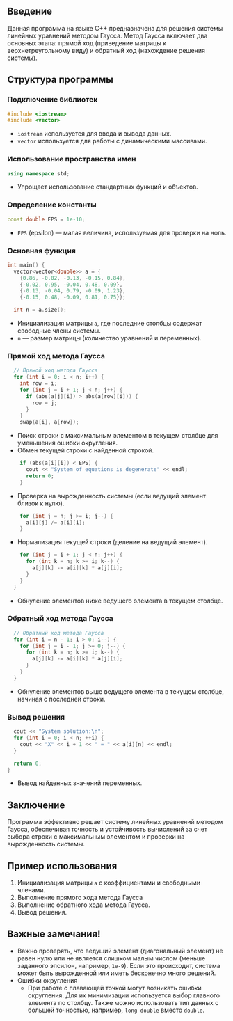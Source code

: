 ## Введение

Данная программа на языке C++ предназначена для решения системы линейных уравнений методом Гаусса. Метод Гаусса включает два основных этапа: прямой ход (приведение матрицы к верхнетреугольному виду) и обратный ход (нахождение решения системы).

## Структура программы

### Подключение библиотек

```cpp
#include <iostream>
#include <vector>
```

- `iostream` используется для ввода и вывода данных.
- `vector` используется для работы с динамическими массивами.

### Использование пространства имен

```cpp
using namespace std;
```

- Упрощает использование стандартных функций и объектов.

### Определение константы

```cpp
const double EPS = 1e-10;
```

- `EPS` (epsilon) — малая величина, используемая для проверки на ноль.

### Основная функция

```cpp
int main() {
  vector<vector<double>> a = {
    {0.86, -0.02, -0.13, -0.15, 0.84},
    {-0.02, 0.95, -0.04, 0.48, 0.09},
    {-0.13, -0.04, 0.79, -0.09, 1.23},
    {-0.15, 0.48, -0.09, 0.81, 0.75}};

  int n = a.size();
```

- Инициализация матрицы `a`, где последние столбцы содержат свободные члены системы.
- `n` — размер матрицы (количество уравнений и переменных).

### Прямой ход метода Гаусса

```cpp
  // Прямой ход метода Гаусса
  for (int i = 0; i < n; i++) {
    int row = i;
    for (int j = i + 1; j < n; j++) {
      if (abs(a[j][i]) > abs(a[row][i])) {
        row = j;
      }
    }
    swap(a[i], a[row]);
```

- Поиск строки с максимальным элементом в текущем столбце для уменьшения ошибки округления.
- Обмен текущей строки с найденной строкой.

```cpp
    if (abs(a[i][i]) < EPS) {
      cout << "System of equations is degenerate" << endl;
      return 0;
    }
```

- Проверка на вырожденность системы (если ведущий элемент близок к нулю).

```cpp
    for (int j = n; j >= i; j--) {
      a[i][j] /= a[i][i];
    }
```

- Нормализация текущей строки (деление на ведущий элемент).

```cpp
    for (int j = i + 1; j < n; j++) {
      for (int k = n; k >= i; k--) {
        a[j][k] -= a[i][k] * a[j][i];
      }
    }
  }
```

- Обнуление элементов ниже ведущего элемента в текущем столбце.

### Обратный ход метода Гаусса

```cpp
  // Обратный ход метода Гаусса
  for (int i = n - 1; i > 0; i--) {
    for (int j = i - 1; j >= 0; j--) {
      for (int k = n; k >= i; k--) {
        a[j][k] -= a[i][k] * a[j][i];
      }
    }
  }
```

- Обнуление элементов выше ведущего элемента в текущем столбце, начиная с последней строки.

### Вывод решения

```cpp
  cout << "System solution:\n";
  for (int i = 0; i < n; ++i) {
    cout << "X" << i + 1 << " = " << a[i][n] << endl;
  }

  return 0;
}
```

- Вывод найденных значений переменных.

## Заключение

Программа эффективно решает систему линейных уравнений методом Гаусса, обеспечивая точность и устойчивость вычислений за счет выбора строки с максимальным элементом и проверки на вырожденность системы.

## Пример использования

1. Инициализация матрицы `a` с коэффициентами и свободными членами.
2. Выполнение прямого хода метода Гаусса
3. Выполнение обратного хода метода Гаусса.
4. Вывод решения.

## Важные замечания!
- Важно проверять, что ведущий элемент (диагональный элемент) не равен нулю или не является слишком малым числом (меньше заданного эпсилон, например, `1e-9`). Если это происходит, система может быть вырожденной или иметь бесконечно много решений.
- Ошибки округления
    - При работе с плавающей точкой могут возникать ошибки округления. Для их минимизации используется выбор главного элемента по столбцу.
Также можно использовать тип данных с большей точностью, например, `long double` вместо `double`.
